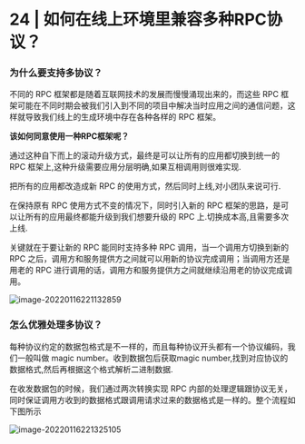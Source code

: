 # 24 | 如何在线上环境里兼容多种RPC协议？

### 为什么要支持多协议？

不同的 RPC 框架都是随着互联网技术的发展而慢慢涌现出来的，而这些 RPC 框架可能在不同时期会被我们引入到不同的项目中解决当时应用之间的通信问题，这样就导致我们线上的生成环境中存在各种各样的 RPC 框架。

**该如何同意使用一种RPC框架呢？**

通过这种自下而上的滚动升级方式，最终是可以让所有的应用都切换到统一的 RPC 框架上,这种升级需要应用分层明确,如果互相调用则很难实现.

把所有的应用都改造成新 RPC 的使用方式，然后同时上线,对小团队来说可行.

在保持原有 RPC 使用方式不变的情况下，同时引入新的 RPC 框架的思路，是可以让所有的应用最终都能升级到我们想要升级的 RPC 上.切换成本高,且需要多次上线.

关键就在于要让新的 RPC 能同时支持多种 RPC 调用，当一个调用方切换到新的 RPC 之后，调用方和服务提供方之间就可以用新的协议完成调用；当调用方还是用老的 RPC 进行调用的话，调用方和服务提供方之间就继续沿用老的协议完成调用。

![image-20220116221132859](C:\Users\Administrator\AppData\Roaming\Typora\typora-user-images\image-20220116221132859.png)

### 怎么优雅处理多协议？

每种协议约定的数据包格式是不一样的，而且每种协议开头都有一个协议编码，我们一般叫做 magic number。收到数据包后获取magic number,找到对应协议的数据格式,然后再根据这个格式解析二进制数据.

在收发数据包的时候，我们通过两次转换实现 RPC 内部的处理逻辑跟协议无关，同时保证调用方收到的数据格式跟调用请求过来的数据格式是一样的。整个流程如下图所示

![image-20220116221325105](C:\Users\Administrator\AppData\Roaming\Typora\typora-user-images\image-20220116221325105.png)
